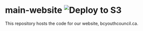 # main-website ![Deploy to S3](https://github.com/BC-Youth-Council/main-website/workflows/Deploy%20to%20S3/badge.svg)

This repository hosts the code for our website, bcyouthcouncil.ca.
